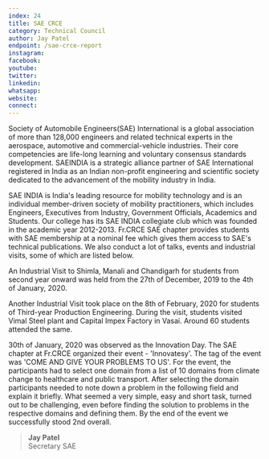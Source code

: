 ```yaml
---
index: 24
title: SAE CRCE
category: Technical Council
author: Jay Patel
endpoint: /sae-crce-report
instagram:
facebook:
youtube:
twitter:
linkedin:
whatsapp:
website:
connect:
---
```


Society of Automobile Engineers(SAE) International is a global association of more than 128,000 engineers and related technical experts in the aerospace, automotive and commercial-vehicle industries. Their core competencies are life-long learning and voluntary consensus standards development. SAEINDIA is a strategic alliance partner of SAE International registered in India as an Indian non-profit engineering and scientific society dedicated to the advancement of the mobility industry in India.

SAE INDIA is India's leading resource for mobility technology and is an individual member-driven society of mobility practitioners, which includes Engineers, Executives from Industry, Government Officials, Academics and Students. Our college has its SAE INDIA collegiate club which was founded in the academic year 2012-2013. Fr.CRCE SAE chapter provides students with SAE membership at a nominal fee which gives them access to SAE's technical publications. We also conduct a lot of talks, events and industrial visits, some of which are listed below.

An Industrial Visit to Shimla, Manali and Chandigarh for students from second year onward was held from the 27th of December, 2019 to the 4th of January, 2020.

Another Industrial Visit took place on the 8th of February, 2020 for students of Third-year Production Engineering. During the visit, students visited Vimal Steel plant and Capital Impex Factory in Vasai. Around 60 students attended the same.

30th of January, 2020 was observed as the Innovation Day. The SAE chapter at Fr.CRCE organized their event - 'Innovatesy'. The tag of the event was 'COME AND GIVE YOUR PROBLEMS TO US'. For the event, the participants had to select one domain from a list of 10 domains from climate change to healthcare and public transport. After selecting the domain participants needed to note down a problem in the following field and explain it briefly. What seemed a very simple, easy and short task, turned out to be challenging, even before finding the solution to problems in the respective domains and defining them. By the end of the event we successfully stood 2nd overall.

> **Jay Patel**<br>
> Secretary SAE

<center>
<a
          href="https://instagram.com/sae_crce?igshid=1d3mkife93mkw"
          target="_blank"
          ><i class="fa fa-instagram fa-2x p-2"></i
        ></a>
</center>
